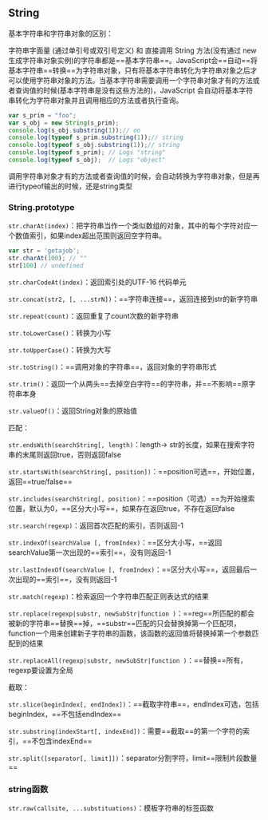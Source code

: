 ## String

基本字符串和字符串对象的区别：

字符串字面量 (通过单引号或双引号定义) 和 直接调用 String 方法(没有通过 new 生成字符串对象实例)的字符串都是==基本字符串==。JavaScript会==自动==将基本字符串==转换==为字符串对象，只有将基本字符串转化为字符串对象之后才可以使用字符串对象的方法。当基本字符串需要调用一个字符串对象才有的方法或者查询值的时候(基本字符串是没有这些方法的)，JavaScript 会自动将基本字符串转化为字符串对象并且调用相应的方法或者执行查询。

```js
var s_prim = "foo";
var s_obj = new String(s_prim);
console.log(s_obj.substring(1));// oo
console.log(typeof s_prim.substring(1));// string
console.log(typeof s_obj.substring(1));// string
console.log(typeof s_prim); // Logs "string"
console.log(typeof s_obj);  // Logs "object"
```

调用字符串对象才有的方法或者查询值的时候，会自动转换为字符串对象，但是再进行typeof输出的时候，还是string类型

### String.prototype

`str.charAt(index)`：把字符串当作一个类似数组的对象，其中的每个字符对应一个数值索引，如果index超出范围则返回空字符串。

```js
var str = 'getajob';
str.charAt(100); // ""
str[100] // undefined
```

`str.charCodeAt(index)`：返回索引处的UTF-16 代码单元

`str.concat(str2, [, ...strN])`：==字符串连接==，返回连接到str的新字符串

`str.repeat(count)`：返回重复了count次数的新字符串

`str.toLowerCase()`：转换为小写

`str.toUpperCase()`：转换为大写

`str.toString()`：==调用对象的字符串==，返回对象的字符串形式

`str.trim()`：返回一个从两头==去掉空白字符==的字符串，并==不影响==原字符串本身

`str.valueOf()`：返回String对象的原始值

匹配：

`str.endsWith(searchString[, length)`：length-> str的长度，如果在搜索字符串的末尾则返回true，否则返回false

`str.startsWith(searchString[, position])`：==position可选==，开始位置，返回==true/false==

`str.includes(searchString[, position)`：==position（可选）==为开始搜索位置，默认为0，==区分大小写==，如果存在返回true，不存在返回false

`str.search(regexp)`：返回首次匹配的索引，否则返回-1

`str.indexOf(searchValue [, fromIndex)`：==区分大小写，==返回searchValue第一次出现的==索引==，没有则返回-1

`str.lastIndexOf(searchValue [, fromIndex)`：==区分大小写==，返回最后一次出现的==索引==，没有则返回-1

`str.match(regexp)`：检索返回一个字符串匹配正则表达式的结果

`str.replace(regexp|substr, newSubStr|function )`：==reg==所匹配的都会被新的字符串==替换==掉，==substr==匹配的只会替换掉第一个匹配项，function一个用来创建新子字符串的函数，该函数的返回值将替换掉第一个参数匹配到的结果

`str.replaceAll(regexp|substr, newSubStr|function )`：==替换==所有，regexp要设置为全局

截取：

`str.slice(beginIndex[, endIndex])`：==截取字符串==，endIndex可选，包括beginIndex，==不包括endIndex==

`str.substring(indexStart[, indexEnd])`：需要==截取==的第一个字符的索引，==不包含indexEnd==

`str.split([separator[, limit]])`：separator分割字符，limit==限制片段数量==

### string函数

`str.raw(callsite, ...substituations)`：模板字符串的标签函数

